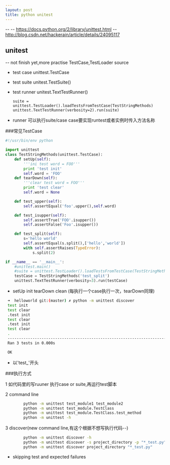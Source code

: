 ```yaml
---
layout: post
title: python unitest 
---
```


-- 
-- https://docs.python.org/2/library/unittest.html
-- http://blog.csdn.net/hackerain/article/details/24095117

## unitest 
-- not finish yet,more practise TestCase,TestLoader source


* test case unittest.TestCase
* test suite unitest.TestSuite()
* test runner unitest.TextTestRunner()

    ```
    suite = unittest.TestLoader().loadTestsFromTestCase(TestStringMethods)
    unittest.TextTestRunner(verbosity=2).run(suite)
    ```
* runner 可以执行suite/case  case要实现runtest或者实例时传入方法名称

###常见TestCase
```python
#!/usr/bin/env python

import unittest
class TestStringMethods(unittest.TestCase):
    def setUp(self):
        '''ini test word = FOO'''
        print 'test init'
        self.word = 'FOO'
    def tearDown(self):
        '''clear test word = FOO'''
        print 'test clear'
        self.word = None

    def test_upper(self):
        self.assertEqual('foo'.upper(),self.word)

    def test_isupper(self):
        self.assertTrue('FOO'.isupper())
        self.assertFalse('Foo'.isupper())

    def test_split(self):
        s='hello world'
        self.assertEqual(s.split(),['hello','world'])
        with self.assertRaises(TypeError):
            s.split(2)

if __name__ == '__main__':
    #unittest.main()
    #suite = unittest.TestLoader().loadTestsFromTestCase(TestStringMethods)
    testCase = TestStringMethods('test_split')
    unittest.TextTestRunner(verbosity=3).run(testCase)

```
* setUp init tearDown clean (每执行一个case执行一次，tearDown同理)

```bash
 ➜  helloworld git:(master) ✗ python -m unittest discover   
 test init
 test clear
 .test init
 test clear
 .test init
 test clear
 .
 ----------------------------------------------------------------------
 Ran 3 tests in 0.000s

 OK

```
* 以'test_'开头

###执行方式

1 如代码里的写ruuner 执行case or suite,再运行test脚本

2 command line

```bash
        python -m unittest test_module1 test_module2
        python -m unittest test_module.TestClass
        python -m unittest test_module.TestClass.test_method 
        python -m unittest -h 
```
    
3 discover(new command line,有这个根据不想写执行代码--)

```bash
        python -m unittest discover -h 
        python -m unittest discover -s project_directory -p "*_test.py"
        python -m unittest discover project_directory "*_test.py"
```

* skipping test and expected failures

